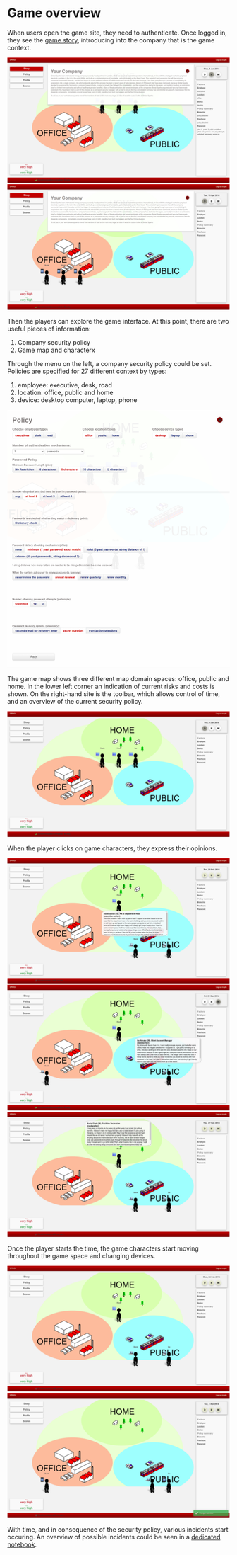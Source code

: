 # Game overview

When users open the game site, they need to authenticate. Once logged in, they see the [game story](../views/index.html#L231), introducing into the company that is the game context.

![Intro](screenshot-intro1.png)
![Intro](screenshot-intro2.png)

Then the players can explore the game interface. At this point, there are two useful pieces of information:

  1. Company security policy
  2. Game map and characterx
 
 Through the menu on the left, a company security policy could be set.
 Policies are specified for 27 different context by types:
 
   1. employee: executive, desk, road
   2. location: office, public and home
   3. device: desktop computer, laptop, phone

![Security policy](screenshot-policy-password.png)

The game map shows three different map domain spaces: office, public and home.
In the lower left corner an indication of current risks and costs is shown.
On the right-hand site is the toolbar, which allows control of time, and an overview of the current security policy.

![Game map](screenshot-map1.png)

When the player clicks on game characters, they express their opinions.

![Executive opinion](screenshot-talk1.png)
![Desk opinion](screenshot-talk4.png)
![Road opinion](screenshot-talk2.png)

Once the player starts the time, the game characters start moving throughout the game space and changing devices.

![Gameplay](screenshot-map2.png)
![Gameplay](screenshot-map3.png)

With time, and in consequence of the security policy, various incidents start occuring. An overview of possible incidents could be seen in a [dedicated notebook](summarise-incidents.ipynb).
